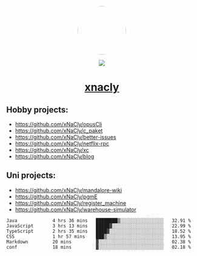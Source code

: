 <p align="center">
  <img style="border-radius: 100px" width="128" height="128" src="https://avatars.githubusercontent.com/u/47723417?v=4"/>
</p>
<p align="center">
  <img src="https://komarev.com/ghpvc/?username=xnacly&&style=flat-square"/>
</p>

<h1 align="center"><a href="https://xnacly.me"> xnacly</a> </h1>

## Hobby projects:
- https://github.com/xNaCly/opusCli
- https://github.com/xNaCly/c_paket
- https://github.com/xNaCly/better-issues
- https://github.com/xNaCly/netflix-rpc
- https://github.com/xNaCly/xc
- https://github.com/xNaCly/blog

## Uni projects:
- https://github.com/xNaCly/mandalore-wiki
- https://github.com/xNaCly/pgmE
- https://github.com/xNaCly/register_machine
- https://github.com/xNaCly/warehouse-simulator


<!--START_SECTION:waka-->

```text
Java             4 hrs 36 mins   ████████▒░░░░░░░░░░░░░░░░   32.91 %
JavaScript       3 hrs 13 mins   █████▓░░░░░░░░░░░░░░░░░░░   22.99 %
TypeScript       2 hrs 35 mins   ████▓░░░░░░░░░░░░░░░░░░░░   18.52 %
CSS              1 hr 57 mins    ███▒░░░░░░░░░░░░░░░░░░░░░   13.95 %
Markdown         20 mins         ▓░░░░░░░░░░░░░░░░░░░░░░░░   02.38 %
conf             18 mins         ▓░░░░░░░░░░░░░░░░░░░░░░░░   02.18 %
```

<!--END_SECTION:waka-->
